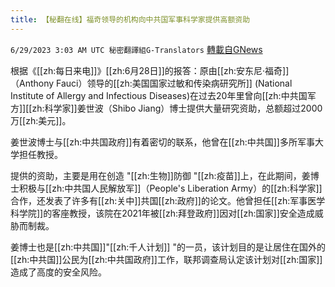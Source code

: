 ```yaml
---
title: 【秘翻在线】福奇领导的机构向中共国军事科学家提供高额资助
---
```

`6/29/2023 3:03 AM UTC 秘密翻譯組G-Translators` [轉載自GNews](https://gnews.org/articles/1421876)

         

根据《[[zh:每日来电]]》[[zh:6月28日]]的报答：原由[[zh:安东尼·福奇]]（Anthony Fauci）领导的[[zh:美国国家过敏和传染病研究所]] (National Institute of Allergy and Infectious Diseases)在过去20年里曾向[[zh:中共国军方]][[zh:科学家]]姜世波（Shibo Jiang）博士提供大量研究资助，总额超过2000万[[zh:美元]]。

姜世波博士与[[zh:中共国政府]]有着密切的联系，他曾在[[zh:中共国]]多所军事大学担任教授。

提供的资助，主要是用在创造 "[[zh:生物]]防御 "[[zh:疫苗]]上，在此期间，姜博士积极与[[zh:中共国人民解放军]]（People's Liberation Army）的[[zh:科学家]]合作，还发表了许多有[[zh:关中]]共国[[zh:政府]]的论文。他曾担任[[zh:军事医学科学院]]的客座教授，该院在2021年被[[zh:拜登政府]]因对[[zh:国家]]安全造成威胁而制裁。

姜博士也是[[zh:中共国]]"[[zh:千人计划]] "的一员，该计划目的是让居住在国外的[[zh:中共国]]公民为[[zh:中共国政府]]工作，联邦调查局认定该计划对[[zh:国家]]造成了高度的安全风险。
